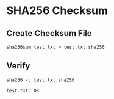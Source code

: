 # SHA256 Checksum

## Create Checksum File

```
sha256sum test.txt > test.txt.sha256
```

## Verify

```
sha256 -c test.txt.sha256

test.txt: OK
```

